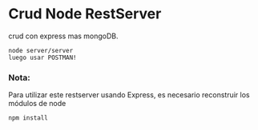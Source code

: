 # Crud Node RestServer
crud con express mas mongoDB.

```
node server/server
luego usar POSTMAN!
```

### Nota:
Para utilizar este restserver usando Express, es necesario reconstruir los módulos de node

```
npm install
```